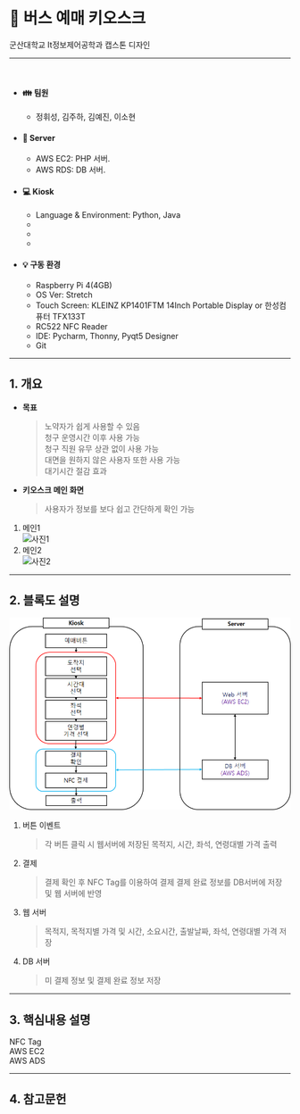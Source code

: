 # :bus: 버스 예매 키오스크

군산대학교 It정보제어공학과 캡스톤 디자인  

---

</br>
  

* #### :family: 팀원
  * 정휘성, 김주하, 김예진, 이소현
   

* #### :file_folder: Server
  * AWS EC2: PHP 서버. 
  * AWS RDS: DB 서버. 
  
* #### 💻 Kiosk
  * Language & Environment: Python, Java
  * 
  * 
  * 
  
  
* #### 💡 구동 환경
  * Raspberry Pi 4(4GB)
  * OS Ver: Stretch 
  * Touch Screen: KLEINZ KP1401FTM 14Inch Portable Display or 한성컴퓨터 TFX133T
  * RC522 NFC Reader
  * IDE: Pycharm, Thonny, Pyqt5 Designer 
  * Git 

<hr/>


<!-------------------------------------------------------------Part 1------------------------------------------------------------------------------------------>
## 1. 개요

 * **목표**
     > 노약자가 쉽게 사용할 수 있음  
     > 청구 운영시간 이후 사용 가능  
     > 청구 직원 유무 상관 없이 사용 가능   
     > 대면을 원하지 않은 사용자 또한 사용 가능   
     > 대기시간 절감 효과  
 
 * **키오스크 메인 화면**
     > 사용자가 정보를 보다 쉽고 간단하게 확인 가능
 1. 메인1 \
    ![사진1]()
 1. 메인2 \
    ![사진2]()
  

 ---

 <!-------------------------------------------------------------Part 2------------------------------------------------------------------------------------------>
 ## 2. 블록도 설명
 <center>
     <img src="Readme_src/블록.png" alt="블록도">
 </center>

 1. 버튼 이벤트
     > 각 버튼 클릭 시 웹서버에 저장된 목적지, 시간, 좌석, 연령대별 가격 출력   

 2. 결제
     >  결제 확인 후 NFC Tag를 이용하여 결제
     >  결제 완료 정보를 DB서버에 저장 및 웹 서버에 반영
     
 3. 웹 서버
     >  목적지, 목적지별 가격 및 시간, 소요시간, 출발날짜, 좌석, 연령대별 가격 저장

 4. DB 서버
     > 미 결제 정보 및 결제 완료 정보 저장

 ---
 <!-------------------------------------------------------------Part 3------------------------------------------------------------------------------------------>
 ## 3. 핵심내용 설명

 NFC Tag   
 AWS EC2  
 AWS ADS  
 
 ---
 
 <!-------------------------------------------------------------Part 4------------------------------------------------------------------------------------------>
 ## 4. 참고문헌

 
